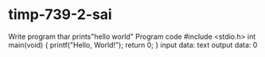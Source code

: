# timp-739-2-sai
Write program thar prints"hello world"
Program code
#include <stdio.h>
int main(void)
{
    printf("Hello, World!");
    return 0;
}
input data: text
output data: 0
